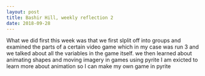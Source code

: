 ```yaml
---
layout: post
title: Bashir Hill, weekly reflection 2
date: 2018-09-28 
---
```


What we did first this week was that we first slplit off into groups and examined the parts of a certain video game which in my case was run 3 and we talked about all the variables in the game itself. we then learned about animating shapes and moving imagery in games using pyrite I am exicted to learn more about animation so I can make my own game in pyrite
